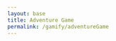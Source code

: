 ```yaml
---
layout: base
title: Adventure Game
permalink: /gamify/adventureGame
---
```


<style>
.custom-alert {
    display: none;
    position: fixed;
    left: 50%;
    top: 50%;
    transform: translate(-50%, -50%);
    z-index: 1000;
}

.custom-alert button {
    background-color: transparent; /* Fully transparent background */
    display: flex; /* Use flexbox for layout */
    align-items: center; /* Center items vertically */
    justify-content: center; /* Center items horizontally */
    width: 100%; /* Adjust width to fit content */
    height: 100%; /* Adjust height to fit content */
    position: absolute; /* Position the button relative to the alert box */
}

#custom-prompt {
    position: fixed;
    top: 50%;
    left: 50%;
    transform: translate(-50%, -50%);
    background-color: white;
    border: 1px solid black;
    padding: 20px;
    z-index: 1000;
    box-shadow: 0 4px 6px rgba(0, 0, 0, 0.1);
}

#custom-prompt-box {
    text-align: center;
}

#custom-prompt input {
    width: 80%;
    padding: 10px;
    margin: 10px 0;
}

#custom-prompt button {
    padding: 10px 20px;
    cursor: pointer;
}

#custom-prompt-message {
    color: black;
}

</style>

<div id="gameContainer">
    <canvas id='gameCanvas'></canvas>
</div>

<div id="custom-alert" class="custom-alert">
    <button onclick="closeCustomAlert()" id="custom-alert-message"></button>
</div>

<div id="custom-prompt" style="display: none;">
    <div id="custom-prompt-box">
        <p id="custom-prompt-message"></p>
        <input type="text" id="custom-prompt-input" placeholder="Type your answer here..." />
        <button id="custom-prompt-submit">Submit</button>
    </div>
</div>


<script type="module">
    import GameControl from '{{site.baseurl}}/assets/js/adventureGame/GameControl.js';
    import { javaURI, fetchOptions } from "{{site.baseurl}}/assets/js/api/config.js";
    const path = "{{site.baseurl}}";
    GameControl.start(path);
</script>


<script type="module">
import { javaURI, fetchOptions } from "{{site.baseurl}}/assets/js/api/config.js";
        function getChatScoreBalance() {
            const personId = 1
            const getChatScoreUrl = `${javaURI}/rpg_answer/getChatScore/` + personId;
            const getBalanceUrl = `${javaURI}/rpg_answer/getBalance/` + personId;
            const getQuestionsAnsweredUrl = `${javaURI}/rpg_answer/getQuestionsAnswered/` + personId;

            fetch(getQuestionsAnsweredUrl, fetchOptions)
                .then(response => {
                    if (response.status !== 200) {
                        console.log("Database response error: " + response.status);
                        document.getElementById("questionsAnswered").innerHTML = 0;
                    }
                    response.json().then(data => {
                        if (data !== null) {
                            document.getElementById("questionsAnswered").innerHTML = data;
                        }
                    });
                })
                .catch(error => {
                    console.error("Fetch error:", error);
                });

            fetch(getChatScoreUrl, fetchOptions)
                .then(response => {
                    if (response.status !== 200) {
                        console.log("Database response error: " + response.status);
                        document.getElementById("chatScore").innerHTML = 0;
                    }
                    response.json().then(data => {
                        if (data !== null) {
                            document.getElementById("chatScore").innerHTML = data;
                        }
                    });
                })
                .catch(error => {
                    console.error("Fetch error:", error);
                });

            fetch(getBalanceUrl, fetchOptions)
                .then(response => {
                    if (response.status !== 200) {
                        console.log("Database response error: " + response.status);
                        document.getElementById("balance").innerHTML = 0;
                    }
                    response.json().then(data => {
                        if (data !== null) {
                            document.getElementById("balance").innerHTML = data;
                        }
                    });
                })
                .catch(error => {
                    console.error("Fetch error:", error);
                });
        }



        async function submitAnswer(content, questionId) {
                    try {
                        const response = await fetch(`${javaURI}/rpg_answer/submitAnswer`, {
                            method: "POST",
                            headers: {
                                "Content-Type": "application/json",
                            },
                            body: JSON.stringify({
                                content: content,
                                questionId: questionId,
                                personId: 1
                            })
                        });

                        if (!response.ok) throw new Error("Network response was not ok");

                        const data = await response.json();

                        return data.score || "Error scoring answer"; // Return score

                    } catch (error) {
                        console.error("Error submitting answer:", error);
                        return "Error submitting answer";
                    }
                }
        window.submitAnswer = submitAnswer;
        window.onload = function() {
            getChatScoreBalance();
        };
        
        function showCustomPrompt(questionId) {
        const promptBox = document.getElementById('custom-prompt');
        const submitButton = document.getElementById('custom-prompt-submit');
        const inputField = document.getElementById('custom-prompt-input');
        const promptMessage = document.getElementById('custom-prompt-message');

        // Show the prompt with the question
        promptMessage.innerText = "Please enter your answer:";
        promptBox.style.display = 'block';

        submitButton.onclick = async function() {
            const userAnswer = inputField.value;
            if (userAnswer.trim() === '') {
                alert("Please provide an answer.");
                return;
            }
            // Call the submitAnswer function with the user answer and question ID
            const score = await submitAnswer(userAnswer, questionId);
            alert("Your score: " + score);
            // Close the prompt
            closeCustomPrompt();
        };
    }

    function closeCustomPrompt() {
        const promptBox = document.getElementById('custom-prompt');
        promptBox.style.display = 'none';
    }

    // Expose the showCustomPrompt function to trigger it when necessary
    window.showCustomPrompt = showCustomPrompt;
</script>

